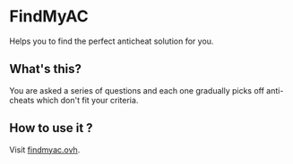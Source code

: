 # FindMyAC

Helps you to find the perfect anticheat solution for you.

## What's this?

You are asked a series of questions and each one gradually picks off anti-cheats which don't fit your criteria.

## How to use it ?

Visit [findmyac.ovh](https://findmyac.ovh/).
